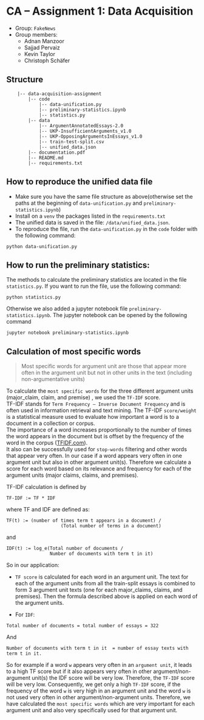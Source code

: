 # CA – Assignment 1: Data Acquisition

- Group: `FakeNews`
- Group members:
  - Adnan Manzoor
  - Sajjad Pervaiz
  - Kevin Taylor
  - Christoph Schäfer

## Structure

        |-- data-acquisition-assignment
            |-- code
                |-- data-unification.py
                |-- preliminary-statistics.ipynb
                |-- statistics.py
            |-- data
                |-- ArgumentAnnotatedEssays-2.0
                |-- UKP-InsufficientArguments_v1.0
                |-- UKP-OpposingArgumentsInEssays_v1.0
                |-- train-test-split.csv
                |-- unified_data.json
            |-- documentation.pdf
            |-- README.md
            |-- requirements.txt

## How to reproduce the unified data file

- Make sure you have the same file structure as above(otherwise set the paths at the beginning of `data-unification.py` and `preliminary-statistics.ipynb`)
- Install on a `venv` the packages listed in the `requirements.txt`
- The unified data is saved in the file: `/data/unified_data.json`.
- To reproduce the file, run the `data-unification.py` in the `code` folder with the following command:

```
python data-unification.py
```

## How to run the preliminary statistics:

The methods to calculate the preliminary statistics are located in the file `statistics.py`.
If you want to run the file, use the following command:

```
python statistics.py
```

Otherwise we also added a jupyter notebook file `preliminary-statistics.ipynb`.
The jupyter notebook can be opened by the following command

```
jupyter notebook preliminary-statistics.ipynb
```

## Calculation of most specific words

> Most specific words for argument unit are those that appear more often in the argument unit but not in other units in the text (including non-argumentative units)

To calculate the `most specific words` for the three different argument units (major_claim, claim, and premise) , we used the `TF-IDF` score.  
TF-IDF stands for `Term Frequency – Inverse Document Frequency` and is often used in information retrieval and text mining.
The TF-IDF `score/weight` is a statistical measure used to evaluate how important a word is to a document in a collection or corpus.  
The importance of a word increases proportionally to the number of times the word appears in the document but is offset by the frequency of the word in the corpus ([TFIDF.com](http://www.tfidf.com/)).  
It also can be successfully used for `stop-words` filtering and other words that appear very often. In our case if a word appears very often in one argument unit but also in other argument unit(s).
Therefore we calculate a score for each word based on its relevance and frequency for each of the argument units (major claims, claims, and premises).

TF-IDF calculation is defined by

```
TF-IDF := TF * IDF
```

where TF and IDF are defined as:

```
TF(t) := (number of times term t appears in a document) /
                    (Total number of terms in a document)
```

and

```
IDF(t) := log_e(Total number of documents /
                Number of documents with term t in it)
```

So in our application:

- `TF score` is calculated for each word in an argument unit. The text for each of the argument units from all the train-split essays is combined to form 3 argument unit texts (one for each major_claims, claims, and premises). Then the formula described above is applied on each word of the argument units.

- For `IDF`:

```
Total number of documents = total number of essays = 322
```

And

```
Number of documents with term t in it  = number of essay texts with term t in it.
```

So for example if a word `w` appears very often in an `argument unit`, it leads to a high TF score but if it also appears very often in other argument/non-argument unit(s) the IDF score will be very low.
Therefore, the `TF-IDF` score will be very low.
Consequently, we get only a high `TF-IDF` score, if the frequency of the word `w` is very high in an argument unit and the word `w` is not used very often in other argument/non-argument units.
Therefore, we have calculated the `most specific words` which are very important for each argument unit and also very specifically used for that argument unit.
